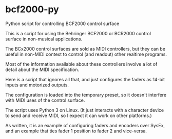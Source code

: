 # bcf2000-py

Python script for controlling BCF2000 control surface

This is a script for using the Behringer BCF2000 or BCR2000 control surface in non-musical applications.

The BCx2000 control surfaces are sold as MIDI controllers, but they can be useful in non-MIDI context to control (and readout) other realtime programs.

Most of the information available about these controllers involve a lot of detail about the MIDI specification.

Here is a script that ignores all that, and just configures the faders as 14-bit inputs and motorized outputs.

The configuration is loaded into the temporary preset, so it doesn't interfere with MIDI uses of the control surface.

The script uses Python 3 on Linux.  (It just interacts with a character device to send and receive MIDI, so I expect it can work on other platforms.)

As written, it is an example of configuring faders and encoders over SysEx, and an example that ties fader 1 position to fader 2 and vice-versa.
